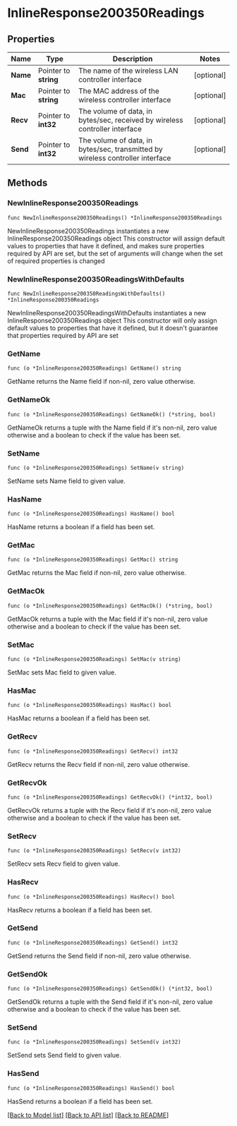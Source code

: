 # InlineResponse200350Readings

## Properties

Name | Type | Description | Notes
------------ | ------------- | ------------- | -------------
**Name** | Pointer to **string** | The name of the wireless LAN controller interface | [optional] 
**Mac** | Pointer to **string** | The MAC address of the wireless controller interface | [optional] 
**Recv** | Pointer to **int32** | The volume of data, in bytes/sec, received by wireless controller interface | [optional] 
**Send** | Pointer to **int32** | The volume of data, in bytes/sec, transmitted by wireless controller interface | [optional] 

## Methods

### NewInlineResponse200350Readings

`func NewInlineResponse200350Readings() *InlineResponse200350Readings`

NewInlineResponse200350Readings instantiates a new InlineResponse200350Readings object
This constructor will assign default values to properties that have it defined,
and makes sure properties required by API are set, but the set of arguments
will change when the set of required properties is changed

### NewInlineResponse200350ReadingsWithDefaults

`func NewInlineResponse200350ReadingsWithDefaults() *InlineResponse200350Readings`

NewInlineResponse200350ReadingsWithDefaults instantiates a new InlineResponse200350Readings object
This constructor will only assign default values to properties that have it defined,
but it doesn't guarantee that properties required by API are set

### GetName

`func (o *InlineResponse200350Readings) GetName() string`

GetName returns the Name field if non-nil, zero value otherwise.

### GetNameOk

`func (o *InlineResponse200350Readings) GetNameOk() (*string, bool)`

GetNameOk returns a tuple with the Name field if it's non-nil, zero value otherwise
and a boolean to check if the value has been set.

### SetName

`func (o *InlineResponse200350Readings) SetName(v string)`

SetName sets Name field to given value.

### HasName

`func (o *InlineResponse200350Readings) HasName() bool`

HasName returns a boolean if a field has been set.

### GetMac

`func (o *InlineResponse200350Readings) GetMac() string`

GetMac returns the Mac field if non-nil, zero value otherwise.

### GetMacOk

`func (o *InlineResponse200350Readings) GetMacOk() (*string, bool)`

GetMacOk returns a tuple with the Mac field if it's non-nil, zero value otherwise
and a boolean to check if the value has been set.

### SetMac

`func (o *InlineResponse200350Readings) SetMac(v string)`

SetMac sets Mac field to given value.

### HasMac

`func (o *InlineResponse200350Readings) HasMac() bool`

HasMac returns a boolean if a field has been set.

### GetRecv

`func (o *InlineResponse200350Readings) GetRecv() int32`

GetRecv returns the Recv field if non-nil, zero value otherwise.

### GetRecvOk

`func (o *InlineResponse200350Readings) GetRecvOk() (*int32, bool)`

GetRecvOk returns a tuple with the Recv field if it's non-nil, zero value otherwise
and a boolean to check if the value has been set.

### SetRecv

`func (o *InlineResponse200350Readings) SetRecv(v int32)`

SetRecv sets Recv field to given value.

### HasRecv

`func (o *InlineResponse200350Readings) HasRecv() bool`

HasRecv returns a boolean if a field has been set.

### GetSend

`func (o *InlineResponse200350Readings) GetSend() int32`

GetSend returns the Send field if non-nil, zero value otherwise.

### GetSendOk

`func (o *InlineResponse200350Readings) GetSendOk() (*int32, bool)`

GetSendOk returns a tuple with the Send field if it's non-nil, zero value otherwise
and a boolean to check if the value has been set.

### SetSend

`func (o *InlineResponse200350Readings) SetSend(v int32)`

SetSend sets Send field to given value.

### HasSend

`func (o *InlineResponse200350Readings) HasSend() bool`

HasSend returns a boolean if a field has been set.


[[Back to Model list]](../README.md#documentation-for-models) [[Back to API list]](../README.md#documentation-for-api-endpoints) [[Back to README]](../README.md)


